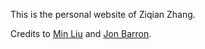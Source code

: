 This is the personal website of Ziqian Zhang.

Credits to [Min Liu](https://damianliumin.github.io) and [Jon Barron](https://jonbarron.info).

